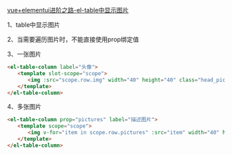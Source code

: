 [vue+elementui进阶之路-el-table中显示图片](https://www.cnblogs.com/congfeicong/p/11038119.html)



1、table中显示图片

2、当需要遍历图片时，不能直接使用prop绑定值

3、一张图片

```html
<el-table-column label="头像">
　　<template slot-scope="scope">
　　　　<img :src="scope.row.img" width="40" height="40" class="head_pic"/>
　　</template>
</el-table-column>
```

4、多张图片

```html
<el-table-column prop="pictures" label="描述图片">
　　<template scope="scope">
　　　　<img v-for="item in scope.row.pictures" :src="item" width="40" height="40" class="head_pic"/>
　　</template>
</el-table-column>
```